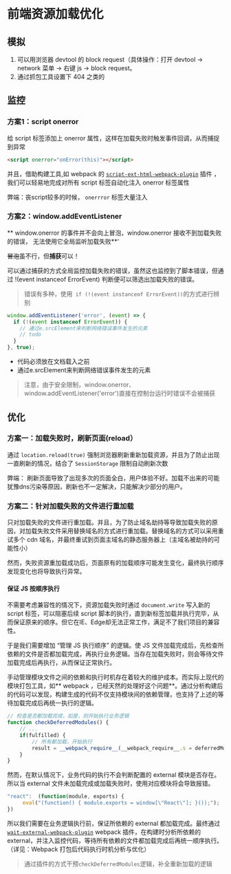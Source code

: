# 前端资源加载优化

## 模拟

1. 可以用浏览器 devtool 的 block request（具体操作：打开 devtool -> network 菜单 -> 右键 js -> block request。
2. 通过抓包工具设置下 404 之类的

## 监控

### 方案1：script onerror

给 script 标签添加上 onerror 属性，这样在加载失败时触发事件回调，从而捕捉到异常

```html
<script onerror="onError(this)"></script>  
```

并且，借助构建工具,如 webpack 的 [`script-ext-html-webpack-plugin`](https://www.npmjs.com/package/script-ext-html-webpack-plugin) 插件 ，我们可以轻易地完成对所有 script 标签自动化注入 onerror 标签属性


弊端：丧script较多的时候， `onerrror` 标签大量注入


### 方案2：window.addEventListener

** window.onerror 的事件并不会向上冒泡，window.onerror 接收不到加载失败的错误， 无法使用它全局监听加载失败**‘

~~冒泡~~虽不行，但**捕获**可以！

可以通过捕获的方式全局监控加载失败的错误，虽然这也监控到了脚本错误，但通过 !(event instanceof ErrorEvent) 判断便可以筛选出加载失败的错误。

> 错误有多种，使用` if (!(event instanceof ErrorEvent))`的方式进行辨别

```js
window.addEventListener('error', (event) => {
  if (!(event instanceof ErrorEvent)) {
    // 通过e.srcElement来判断网络错误事件发生的元素
    // todo
  }
}, true);
```

- 代码必须放在文档载入之前
- 通过e.srcElement来判断网络错误事件发生的元素

>注意，由于安全限制，window.onerror、window.addEventListener('error')直接在控制台运行时错误不会被捕获



## 优化

### 方案一：加载失败时，刷新页面(reload）

通过 `location.reload(true)` 强制浏览器刷新重新加载资源，并且为了防止出现一直刷新的情况，结合了 `SessionStorage` 限制自动刷新次数

弊端： 刷新页面导致了出现多次的页面全白，用户体验不好。加载不出来的可能犹豫dns污染等原因，刷新也不一定解决，只能解决少部分的用户。


### 方案二：针对加载失败的文件进行重加载

只对加载失败的文件进行重加载。并且，为了防止域名劫持等导致加载失败的原因，对加载失败文件采用替换域名的方式进行重加载。替换域名的方式可以采用重试多个 cdn 域名，并最终重试到页面主域名的静态服务器上（主域名被劫持的可能性小）

然而，失败资源重加载成功后，页面原有的加载顺序可能发生变化，最终执行顺序发现变化也将导致执行异常。


#### 保证 JS 按顺序执行

不需要考虑兼容性的情况下，资源加载失败时通过 `document.write` 写入新的 script 标签，可以阻塞后续 script 脚本的执行，直到新标签加载并执行完毕，从而保证原来的顺序。但它在IE、Edge却无法正常工作，满足不了我们项目的兼容性。

于是我们需要增加 “管理 JS 执行顺序” 的逻辑。使 JS 文件加载完成后，先检查所依赖的文件是否都加载完成，再执行业务逻辑。当存在加载失败时，则会等待文件加载完成后再执行，从而保证正常执行。


手动管理模块文件之间的依赖和执行时机存在着较大的维护成本。而实际上现代的模块打包工具，如** webpack ，已经天然的处理好这个问题**。通过分析构建后的代码可以发现，构建生成的代码不仅支持模块间的依赖管理，也支持了上述的等待加载完成后再统一执行的逻辑。


```js
// 检查是否都加载完成，如是，则开始执行业务逻辑
function checkDeferredModules() {
    // ...
    if(fulfilled) {
        // 所有都加载，开始执行
        result = __webpack_require__(__webpack_require__.s = deferredModule[0]);
    }
}
```

然而，在默认情况下，业务代码的执行不会判断配置的 external 模块是否存在。所以当 external 文件未加载完成或加载失败时，使用对应模块将会导致报错。


```js
"react":  (function(module, exports) {
     eval("(function() { module.exports = window[\"React\"]; }());");
})
```

所以我们需要在业务逻辑执行前，保证所依赖的 external 都加载完成。最终通过 [`wait-external-webpack-plugin`](https://github.com/joeyguo/wait-external-webpack-plugin) webpack 插件，在构建时分析所依赖的 external，并注入监控代码，等待所有依赖的文件都加载完成后再统一顺序执行。（详见：Webpack 打包后代码执行时机分析与优化）

> 通过插件的方式干预`checkDeferredModules`逻辑，补全重新加载的逻辑





